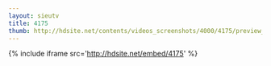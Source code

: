 ```yaml
---
layout: sieutv
title: 4175
thumb: http://hdsite.net/contents/videos_screenshots/4000/4175/preview_360p.mp4.jpg
---
```

{% include iframe src='http://hdsite.net/embed/4175' %}
 
